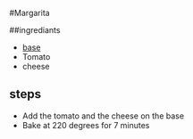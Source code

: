 #Margarita

##ingrediants

- [base](./base.md)
- Tomato
- cheese

## steps

- Add the tomato and the cheese on the base
- Bake at 220 degrees for 7 minutes

